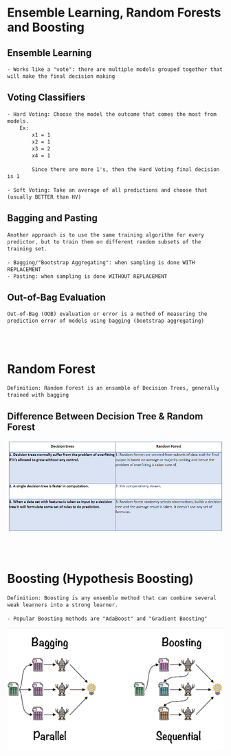 
# Ensemble Learning, Random Forests and Boosting

Ensemble Learning
-----------------
    - Works like a "vote": there are multiple models grouped together that will make the final decision making


Voting Classifiers
------------------
    - Hard Voting: Choose the model the outcome that comes the most from models.
        Ex:
            x1 = 1
            x2 = 1
            x3 = 2
            x4 = 1

            Since there are more 1's, then the Hard Voting final decision is 1

    - Soft Voting: Take an average of all predictions and choose that (usually BETTER than HV)



Bagging and Pasting
-------------------
    Another approach is to use the same training algorithm for every predictor, but to train them on different random subsets of the training set. 

    - Bagging/"Bootstrap Aggregating": when sampling is done WITH REPLACEMENT
    - Pasting: when sampling is done WITHOUT REPLACEMENT


Out-of-Bag Evaluation
---------------------
    Out-of-Bag (OOB) evaluation or error is a method of measuring the prediction error of models using bagging (bootstrap aggregating)

<br><br>

# Random Forest
    Definition: Random Forest is an ensamble of Decision Trees, generally trained with bagging


Difference Between Decision Tree & Random Forest
------------------------------------------------
![RF vs DT](../pics/random_frs_vs_dt.png)

<br><br>

# Boosting (Hypothesis Boosting)
    Definition: Boosting is any ensemble method that can combine several weak learners into a strong learner. 

    - Popular Boosting methods are "AdaBoost" and "Gradient Boosting"

![Bagging vs Boosting](../pics/bag_vs_boost.png)
